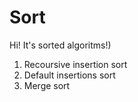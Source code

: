 # Sort
Hi! It's sorted algoritms!)
1) Recoursive insertion sort
2) Default insertions sort
3) Merge sort
